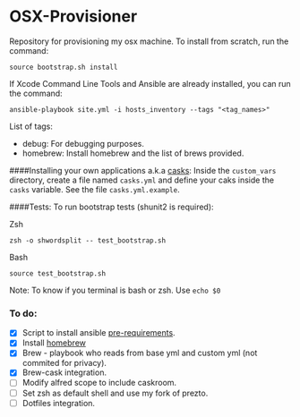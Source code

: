 OSX-Provisioner
===============

Repository for provisioning my osx machine.
To install from scratch, run the command:

    source bootstrap.sh install

If Xcode Command Line Tools and Ansible are already installed, you can run the command:

    ansible-playbook site.yml -i hosts_inventory --tags "<tag_names>"

List of tags:
- debug: For debugging purposes.
- homebrew: Install homebrew and the list of brews provided.

####Installing your own applications a.k.a [casks](http://gillesfabio.github.io/homebrew-cask-homepage/):
Inside the `custom_vars` directory, create a file named `casks.yml` and define
your caks inside the `casks` variable.
See the file `casks.yml.example`.

####Tests:
To run bootstrap tests (shunit2 is required):

   Zsh

    zsh -o shwordsplit -- test_bootstrap.sh

   Bash

    source test_bootstrap.sh

Note: To know if you terminal is bash or zsh. Use `echo $0`

### To do:
- [x] Script to install ansible [pre-requirements](https://devopsu.com/guides/ansible-mac-osx.html).
- [x] Install [homebrew](https://github.com/Homebrew/homebrew/wiki/Installation)
- [x] Brew - playbook who reads from base yml and custom yml (not commited for privacy).
- [x] Brew-cask integration.
- [ ] Modify alfred scope to include caskroom.
- [ ] Set zsh as default shell and use my fork of prezto.
- [ ] Dotfiles integration.
